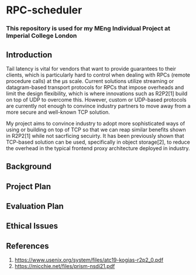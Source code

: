 # RPC-scheduler

### This repository is used for my MEng Individual Project at Imperial College London

## Introduction
Tail latency is vital for vendors that want to provide guarantees to their clients, which is particularly hard to control when dealing with RPCs (remote procedure calls) at the µs scale. Current solutions utilize streaming or datagram-based transport protocols for RPCs that impose overheads and limit the design flexibility, which is where innovations such as R2P2[1] build on top of UDP to overcome this. However, custom or UDP-based protocols are currently not enough to convince industry partners to move away from a more secure and well-known TCP solution. 

My project aims to convince industry to adopt more sophisticated ways of using or building on top of TCP so that we can reap similar benefits shown in R2P2[1] while not sacrficing secuirty. It has been previously shown that TCP-based solution can be used, specifically in object storage[2], to reduce the overhead in the typical frontend proxy architecture deployed in industry.  

## Background

## Project Plan

## Evaluation Plan

## Ethical Issues

## References
1. https://www.usenix.org/system/files/atc19-kogias-r2p2_0.pdf
2. https://micchie.net/files/prism-nsdi21.pdf
